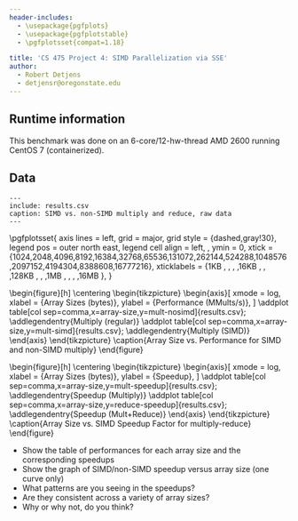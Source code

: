 ```yaml
---
header-includes:
  - \usepackage{pgfplots}
  - \usepackage{pgfplotstable}
  - \pgfplotsset{compat=1.18}

title: 'CS 475 Project 4: SIMD Parallelization via SSE'
author:
  - Robert Detjens
  - detjensr@oregonstate.edu
---
```


## Runtime information

This benchmark was done on an 6-core/12-hw-thread AMD 2600 running CentOS 7 (containerized).

## Data

```table
---
include: results.csv
caption: SIMD vs. non-SIMD multiply and reduce, raw data
---
```

\pgfplotsset{
  axis lines = left,
  grid = major,
  grid style = {dashed,gray!30},
  legend pos = outer north east,
  legend cell align = left,
  ,
  ymin = 0,
  xtick       = {1024,2048,4096,8192,16384,32768,65536,131072,262144,524288,1048576,2097152,4194304,8388608,16777216},
  xticklabels = {1KB ,    ,    ,    ,16KB ,     ,     ,128KB ,      ,      ,1MB    ,       ,       ,       ,16MB    },
}

\begin{figure}[h]
  \centering
  \begin{tikzpicture}
    \begin{axis}[
      xmode = log,
      xlabel = {Array Sizes (bytes)},
      ylabel = {Performance (MMults/s)},
    ]
      \addplot table[col sep=comma,x=array-size,y=mult-nosimd]{results.csv};
      \addlegendentry{Multiply (regular)}
      \addplot table[col sep=comma,x=array-size,y=mult-simd]{results.csv};
      \addlegendentry{Multiply (SIMD)}
    \end{axis}
  \end{tikzpicture}
  \caption{Array Size vs. Performance for SIMD and non-SIMD multiply}
\end{figure}

\begin{figure}[h]
  \centering
  \begin{tikzpicture}
    \begin{axis}[
      xmode = log,
      xlabel = {Array Sizes (bytes)},
      ylabel = {Speedup},
    ]
      \addplot table[col sep=comma,x=array-size,y=mult-speedup]{results.csv};
      \addlegendentry{Speedup (Multiply)}
      \addplot table[col sep=comma,x=array-size,y=reduce-speedup]{results.csv};
      \addlegendentry{Speedup (Mult+Reduce)}
    \end{axis}
  \end{tikzpicture}
  \caption{Array Size vs. SIMD Speedup Factor for multiply-reduce}
\end{figure}


- Show the table of performances for each array size and the corresponding speedups
- Show the graph of SIMD/non-SIMD speedup versus array size (one curve only)
- What patterns are you seeing in the speedups?
- Are they consistent across a variety of array sizes?
- Why or why not, do you think?
